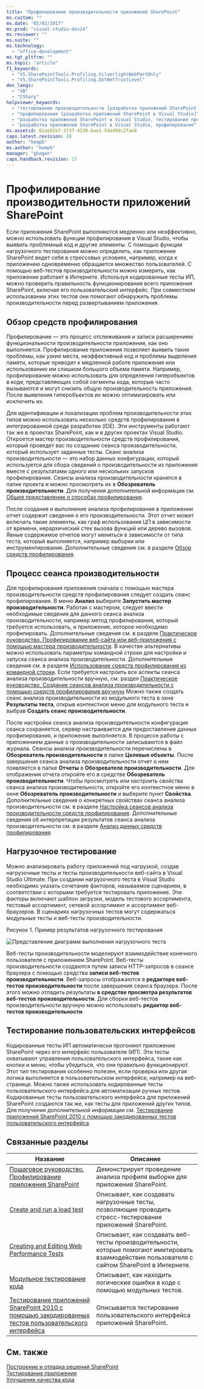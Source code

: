 ```yaml
---
title: "Профилирование производительности приложений SharePoint"
ms.custom: ""
ms.date: "02/02/2017"
ms.prod: "visual-studio-dev14"
ms.reviewer: ""
ms.suite: ""
ms.technology: 
  - "office-development"
ms.tgt_pltfrm: ""
ms.topic: "article"
f1_keywords: 
  - "VS.SharePointTools.Profiling.SilverlightWebPartOnly"
  - "VS.SharePointTools.Profiling.DotNetTrustLevel"
dev_langs: 
  - "VB"
  - "CSharp"
helpviewer_keywords: 
  - "тестирование производительности [разработка приложений SharePoint в Visual Studio]"
  - "профилирование [разработка приложений SharePoint в Visual Studio]"
  - "разработка приложений SharePoint в Visual Studio, тестирование производительности"
  - "разработка приложений SharePoint в Visual Studio, профилирование"
ms.assetid: 61ae02e7-3f37-4230-bae1-54a498c2fae8
caps.latest.revision: 18
author: "kempb"
ms.author: "kempb"
manager: "ghogen"
caps.handback.revision: 17
---
```

# Профилирование производительности приложений SharePoint
  Если приложения SharePoint выполняются медленно или неэффективно, можно использовать функции профилирования в Visual Studio, чтобы выявить проблемный код и другие элементы.  С помощью функции нагрузочного тестирования можно определить, как приложение SharePoint ведет себя в стрессовых условиях, например, когда к приложению одновременно обращается множество пользователей.  С помощью веб\-тестов производительности можно измерить, как приложение работает в Интернете.  Используя кодированные тесты ИП, можно проверить правильность функционирования всего приложения SharePoint, включая его пользовательский интерфейс.  При совместном использовании этих тестов они помогают обнаружить проблемы производительности перед развертыванием приложения.  
  
## Обзор средств профилирования  
 Профилирование — это процесс отслеживания и записи расширением функциональности производительности приложения, как оно выполняется.  Профилирование приложения позволяет выявить такие проблемы, как узкие места, неэффективный код и проблемы выделения памяти, которые приводят к медленной работе приложения или использованию им слишком большого объема памяти.  Например, профилирование можно использовать для определения гиперобъектов в коде, представляющих собой сегменты кода, которые часто вызываются и могут снизить общую производительность приложения.  После выявления гиперобъектов их можно оптимизировать или исключить их.  
  
 Для идентификации и локализации проблем производительности этих типов можно использовать несколько средств профилирования в интегрированной среде разработки \(IDE\).  Эти инструменты работают так же в проектах SharePoint, как и в других проектах Visual Studio.  Откроется мастер производительности средств профилирования, который проведет вас по созданию сеанса производительности, который использует заданные тесты.  Сеанс анализа производительности — это набор данных конфигурации, который используется для сбора сведений о производительности из приложения вместе с результатами одного или нескольких запусков профилирования.  Сеансы анализа производительности хранятся в папке проекта и можно просмотреть их в **Обозреватель производительности**.  Для получения дополнительной информации см. [Общее представление о способах профилирования](../profiling/understanding-performance-collection-methods.md).  
  
 После создания и выполнение анализа профилирования в приложении отчет содержит сведения о его производительности.  Этот отчет может включать такие элементы, как граф использования ЦП в зависимости от времени, иерархический стек вызова функций или дерево вызовов.  Явные содержимое отчетов могут меняться в зависимости от типа теста, который выполняется, например выборки или инструментирования.  Дополнительные сведения см. в разделе [Обзор средств профилирования](http://go.microsoft.com/fwlink/?LinkId=224689).  
  
## Процесс сеанса производительности  
 Для профилирования приложения сначала с помощью мастера производительности средств профилирования следует создать сеанс профилирования.  В меню **Анализ** выберите **Запустить мастер производительности**.  Работая с мастером, следует ввести необходимые сведения для данного сеанса анализа производительности, например метод профилирования, который требуется использовать, и приложение, которое необходимо профилировать.  Дополнительные сведения см. в разделе [Практическое руководство. Профилирование веб\-сайта или веб\-приложения с помощью мастера производительности](http://go.microsoft.com/fwlink/?LinkId=224692).  В качестве альтернативы можно использовать параметры командной строки для настройки и запуска сеанса анализа производительности.  Дополнительные сведения см. в разделе [Использование средств профилирования из командной строки](http://go.microsoft.com/fwlink/?LinkId=224703).  Если требуется настроить все аспекты сеанса анализа производительности вручную, см. раздел [Практическое руководство. Создание сеансов анализа производительности с помощью средств профилирования вручную](http://go.microsoft.com/fwlink/?LinkId=224691) Можно также создать сеанс анализа производительности из модульного теста в окне **Результаты теста**, открыв контекстное меню для модульного теста и выбрав **Создать сеанс производительности**.  
  
 После настройки сеанса анализа производительности конфигурация сеанса сохраняется, сервер настраивается для предоставления данных профилирования, и приложение выполняется.  В процессе работы с приложением данные о производительности записываются в файл журнала.  Сеансы анализа производительности перечислены в **Обозреватель производительности** в папке **Целевые объекты**.  После завершения сеанса анализа производительности отчет о нем появляется в папке **Отчеты** в **Обозревателе производительности**.  Для отображения отчета откройте его в средстве **Обозреватель производительности**.  Чтобы просмотреть или настроить свойства сеанса анализа производительности, откройте его контекстное меню в окне **Обозреватель производительности** и выберите пункт **Свойства**.  Дополнительные сведения о конкретных свойствах сеанса анализа производительности см. в разделе [Настройка сеансов анализа производительности средств профилирования](http://go.microsoft.com/fwlink/?LinkId=224694).  Дополнительные сведения об интерпретации результатов сеанса анализа производительности см. в разделе [Анализ данных средств профилирования](http://go.microsoft.com/fwlink/?LinkId=224704)  
  
## Нагрузочное тестирование  
 Можно анализировать работу приложений под нагрузкой, создав нагрузочные тесты и тесты производительности веб\-сайта в Visual Studio Ultimate.  При создании нагрузочного теста в Visual Studio необходимо указать сочетание факторов, называемое сценарием, в соответствии с которыми требуется тестировать приложение.  Эти факторы включают шаблон загрузки, модель тестового ассортимента, тестовый ассортимент, сетевой ассортимент и ассортимент веб\-браузеров.  В сценариях нагрузочных тестов могут содержаться модульные тесты и веб\-тесты производительности.  
  
 Рисунок 1. Пример результатов нагрузочного тестирования  
  
 ![Представление диаграмм выполнения нагрузочного теста](../sharepoint/media/load-webgraphs.png "Представление диаграмм выполнения нагрузочного теста")  
  
 Веб\-тесты производительности моделируют взаимодействие конечного пользователя с приложением SharePoint.  Веб\-тесты производительности создаются путем записи HTTP\-запросов в сеансе браузера с помощью средства **записи веб\-тестов производительности**.  Веб\-запросы отображаются в **редакторе веб\-тестов производительности** после завершения сеанса браузера.  После этого можно отладить результаты **в средстве просмотра результатов веб\-тестов производительности**.  Для сборки веб\-тестов производительности вручную можно использовать **редактор веб\-тестов производительности**.  
  
## Тестирование пользовательских интерфейсов  
 Кодированные тесты ИП автоматически прогоняют приложение SharePoint через его интерфейс пользователя \(ИП\).  Эти тесты охватывают управления пользовательского интерфейса, такие как кнопки и меню, чтобы убедиться, что они правильно функционируют.  Этот тип тестирования особенно полезен, если проверка или другая логика выполняется в пользовательском интерфейсе, например на веб\-странице.  Можно также использовать кодированные тесты пользовательского интерфейса для автоматизации ручных тестов.  Кодированные тесты пользовательского интерфейса для приложений SharePoint создаются так же, как тесты для приложений других типов.  Для получения дополнительной информации см. [Тестирование приложений SharePoint 2010 с помощью закодированных тестов пользовательского интерфейса](../test/testing-sharepoint-2010-applications-with-coded-ui-tests.md).  
  
## Связанные разделы  
  
|Название|Описание|  
|--------------|--------------|  
|[Пошаговое руководство. Профилирование приложения SharePoint](../sharepoint/walkthrough-profiling-a-sharepoint-application.md)|Демонстрирует проведение анализа профиля выборки для приложения SharePoint.|  
|[Create and run a load test](http://msdn.microsoft.com/ru-ru/7041cbcf-9ab1-4579-98ff-8f296aeaded4)|Описывает, как создавать нагрузочные тесты, позволяющие проводить стресс\-тестирование приложений SharePoint.|  
|[Creating and Editing Web Performance Tests](http://msdn.microsoft.com/ru-ru/8bf5f2a7-c693-47d6-9282-5946480151dc)|Описывает, как создавать веб\-тесты производительности, которые помогают имитировать взаимодействие пользователя с сайтом SharePoint в Интернете.|  
|[Модульное тестирование кода](../test/unit-test-your-code.md)|Описывает, как находить логические ошибки в коде с помощью модульных тестов.|  
|[Тестирование приложений SharePoint 2010 с помощью закодированных тестов пользовательского интерфейса](../test/testing-sharepoint-2010-applications-with-coded-ui-tests.md)|Описывается тестирование пользовательского интерфейса приложений SharePoint.|  
  
## См. также  
 [Построение и отладка решений SharePoint](../sharepoint/building-and-debugging-sharepoint-solutions.md)   
 [Тестирование приложения](http://msdn.microsoft.com/library/796b7d6d-ad45-4772-9719-55eaf5490dac)   
 [Улучшение качества кода](../test/improve-code-quality.md)  
  
  